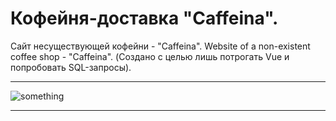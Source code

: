 # Кофейня-доставка "Caffeina".
Сайт несуществующей кофейни - "Caffeina".
Website of a non-existent coffee shop - "Caffeina".
(Создано с целью лишь потрогать Vue и попробовать SQL-запросы).
_______
![something](look-site.gif)

_______